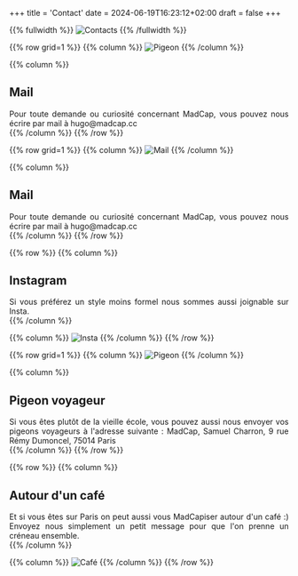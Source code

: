 +++
title = 'Contact'
date = 2024-06-19T16:23:12+02:00
draft = false
+++




<!-- Image haute accueil  -->
{{% fullwidth %}}
![Contacts](/contact/im-cont-000.png)
{{% /fullwidth %}}




<!-- ######  ligne Mail GRILLE  ###### ? -->
{{% row grid=1  %}}
{{% column %}}
![Pigeon](/contact/im-cont-003.png)
{{% /column %}}

{{% column %}}
## <div style="text-align: left"> Mail </div>

<div style="text-align: justify"> Pour toute demande ou curiosité concernant MadCap, vous pouvez nous écrire par mail à hugo@madcap.cc </div>
{{% /column %}}
{{% /row %}}





<!-- ######  ligne Mail GRILLE  ###### ? -->
{{% row grid=1  %}}
{{% column %}}
![Mail](/contact/im-cont-001.png)
{{% /column %}}

{{% column %}}
## <div style="text-align: left"> Mail </div>

<div style="text-align: justify"> Pour toute demande ou curiosité concernant MadCap, vous pouvez nous écrire par mail à hugo@madcap.cc </div>
{{% /column %}}
{{% /row %}}






<!-- ######  ligne Insta noGRILLE  ###### ? -->
{{% row  %}}
{{% column %}}
## <div style="text-align: left"> Instagram </div>

<div style="text-align: justify"> Si vous préférez un style moins formel nous sommes aussi joignable sur Insta. </div>
{{% /column %}}

{{% column %}}
![Insta](/contact/im-cont-002.png)
{{% /column %}}
{{% /row %}}





<!-- ######  ligne Pigeon GRILLE  ###### ? -->
{{% row grid=1  %}}
{{% column %}}
![Pigeon](/contact/im-cont-003.png)
{{% /column %}}

{{% column %}}
## <div style="text-align: left"> Pigeon voyageur </div>

<div style="text-align: justify"> Si vous êtes plutôt de la vieille école, vous pouvez aussi nous envoyer vos pigeons voyageurs à l'adresse suivante : MadCap, Samuel Charron, 9 rue Rémy Dumoncel, 75014 Paris </div>
{{% /column %}}
{{% /row %}}




<!-- ######  ligne Café noGRILLE  ###### ? -->
{{% row  %}}
{{% column %}}
## <div style="text-align: left"> Autour d'un café </div>

<div style="text-align: justify"> Et si vous êtes sur Paris on peut aussi vous MadCapiser autour d'un café :) Envoyez nous simplement un petit message pour que l'on prenne un créneau ensemble. </div>
{{% /column %}}

{{% column %}}
![Café](/contact/im-cont-004.png)
{{% /column %}}
{{% /row %}}







